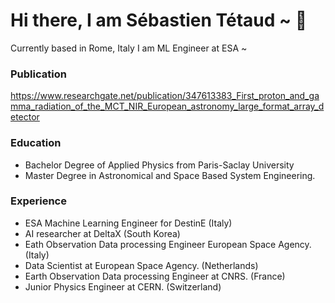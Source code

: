 # Hi there, I am Sébastien Tétaud  ~ 👋

Currently based in Rome, Italy I am ML Engineer at ESA ~

### Publication 

https://www.researchgate.net/publication/347613383_First_proton_and_gamma_radiation_of_the_MCT_NIR_European_astronomy_large_format_array_detector

### Education 
 - Bachelor Degree of Applied Physics from Paris-Saclay University
 - Master Degree in Astronomical and Space Based System Engineering.

### Experience
- ESA Machine Learning Engineer for DestinE (Italy)
- AI researcher at DeltaX (South Korea)
- Eath Observation Data processing Engineer European Space Agency. (Italy)
- Data Scientist at European Space Agency. (Netherlands)
- Earth Observation Data processing Engineer at CNRS. (France)
- Junior Physics Engineer at CERN.  (Switzerland)
